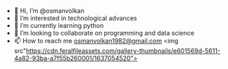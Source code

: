 - 👋 Hi, I’m @osmanvolkan
- 👀 I’m interested in technological advances
- 🌱 I’m currently learning python
- 💞️ I’m looking to collaborate on programming and data science
- 📫 How to reach me osmanvolkan1982@gmail.com
<img src"https://cdn.feralfileassets.com/gallery-thumbnails/e601569d-5611-4a82-93ba-a7f55b260001/1637054520">







<!---
osmanvolkan/osmanvolkan is a ✨ special ✨ repository because its `README.md` (this file) appears on your GitHub profile.
You can click the Preview link to take a look at your changes.
--->
